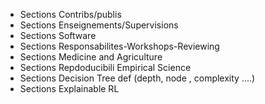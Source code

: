 - Sections Contribs/publis
- Sections Enseignements/Supervisions
- Sections Software
- Sections Responsabilites-Workshops-Reviewing
- Sections Medicine and Agriculture
- Sections Repdoducibili Empirical Science
- Sections Decision Tree def (depth, node , complexity ....)
- Sections Explainable RL